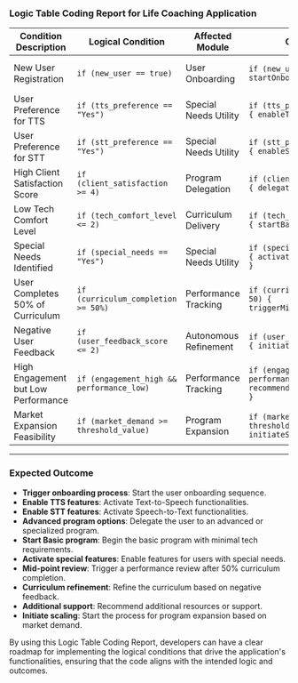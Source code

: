 ### Logic Table Coding Report for Life Coaching Application

|Condition Description|Logical Condition|Affected Module|Code Snippet|Expected Outcome|
|---|---|---|---|---|
|New User Registration|`if (new_user == true)`|User Onboarding|`if (new_user) { startOnboarding(); }`|Trigger onboarding process|
|User Preference for TTS|`if (tts_preference == "Yes")`|Special Needs Utility|`if (tts_preference === "Yes") { enableTTS(); }`|Enable TTS features|
|User Preference for STT|`if (stt_preference == "Yes")`|Special Needs Utility|`if (stt_preference === "Yes") { enableSTT(); }`|Enable STT features|
|High Client Satisfaction Score|`if (client_satisfaction >= 4)`|Program Delegation|`if (client_satisfaction >= 4) { delegateToAdvanced(); }`|Advanced program options|
|Low Tech Comfort Level|`if (tech_comfort_level <= 2)`|Curriculum Delivery|`if (tech_comfort_level <= 2) { startBasicProgram(); }`|Start Basic program|
|Special Needs Identified|`if (special_needs == "Yes")`|Special Needs Utility|`if (special_needs === "Yes") { activateSpecialFeatures(); }`|Activate special features|
|User Completes 50% of Curriculum|`if (curriculum_completion >= 50%)`|Performance Tracking|`if (curriculum_completion >= 50) { triggerMidPointReview(); }`|Mid-point review|
|Negative User Feedback|`if (user_feedback_score <= 2)`|Autonomous Refinement|`if (user_feedback_score <= 2) { initiateRefinement(); }`|Curriculum refinement|
|High Engagement but Low Performance|`if (engagement_high && performance_low)`|Performance Tracking|`if (engagement_high && performance_low) { recommendAdditionalSupport(); }`|Additional support|
|Market Expansion Feasibility|`if (market_demand >= threshold_value)`|Program Expansion|`if (market_demand >= threshold_value) { initiateScaling(); }`|Initiate scaling|

---

### Expected Outcome

- **Trigger onboarding process**: Start the user onboarding sequence.
- **Enable TTS features**: Activate Text-to-Speech functionalities.
- **Enable STT features**: Activate Speech-to-Text functionalities.
- **Advanced program options**: Delegate the user to an advanced or specialized program.
- **Start Basic program**: Begin the basic program with minimal tech requirements.
- **Activate special features**: Enable features for users with special needs.
- **Mid-point review**: Trigger a performance review after 50% curriculum completion.
- **Curriculum refinement**: Refine the curriculum based on negative feedback.
- **Additional support**: Recommend additional resources or support.
- **Initiate scaling**: Start the process for program expansion based on market demand.

By using this Logic Table Coding Report, developers can have a clear roadmap for implementing the logical conditions that drive the application's functionalities, ensuring that the code aligns with the intended logic and outcomes.